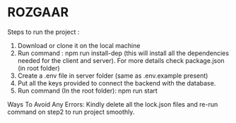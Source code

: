# ROZGAAR

Steps to run the project : 
1) Download or clone it on the local machine 
2) Run command : npm run install-dep (this will install all the dependencies needed for the client and server). For more details check package.json (in root folder)
3) Create a .env file in server folder (same as .env.example present) 
4) Put all the keys provided to connect the backend with the database. 
5) Run command (In the root folder): npm run start


Ways To Avoid Any Errors: 
Kindly delete all the lock.json files and re-run command on step2 to run project smoothly.
